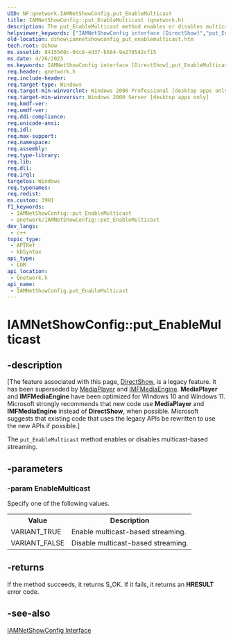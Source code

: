 ```yaml
---
UID: NF:qnetwork.IAMNetShowConfig.put_EnableMulticast
title: IAMNetShowConfig::put_EnableMulticast (qnetwork.h)
description: The put_EnableMulticast method enables or disables multicast-based streaming.
helpviewer_keywords: ["IAMNetShowConfig interface [DirectShow]","put_EnableMulticast method","IAMNetShowConfig.put_EnableMulticast","IAMNetShowConfig::put_EnableMulticast","IAMNetShowConfigput_EnableMulticast","dshow.iamnetshowconfig_put_enablemulticast","put_EnableMulticast","put_EnableMulticast method [DirectShow]","put_EnableMulticast method [DirectShow]","IAMNetShowConfig interface","qnetwork/IAMNetShowConfig::put_EnableMulticast"]
old-location: dshow\iamnetshowconfig_put_enablemulticast.htm
tech.root: dshow
ms.assetid: 8415560c-0dc8-4d37-b584-9e278542cf15
ms.date: 4/26/2023
ms.keywords: IAMNetShowConfig interface [DirectShow],put_EnableMulticast method, IAMNetShowConfig.put_EnableMulticast, IAMNetShowConfig::put_EnableMulticast, IAMNetShowConfigput_EnableMulticast, dshow.iamnetshowconfig_put_enablemulticast, put_EnableMulticast, put_EnableMulticast method [DirectShow], put_EnableMulticast method [DirectShow],IAMNetShowConfig interface, qnetwork/IAMNetShowConfig::put_EnableMulticast
req.header: qnetwork.h
req.include-header: 
req.target-type: Windows
req.target-min-winverclnt: Windows 2000 Professional [desktop apps only]
req.target-min-winversvr: Windows 2000 Server [desktop apps only]
req.kmdf-ver: 
req.umdf-ver: 
req.ddi-compliance: 
req.unicode-ansi: 
req.idl: 
req.max-support: 
req.namespace: 
req.assembly: 
req.type-library: 
req.lib: 
req.dll: 
req.irql: 
targetos: Windows
req.typenames: 
req.redist: 
ms.custom: 19H1
f1_keywords:
 - IAMNetShowConfig::put_EnableMulticast
 - qnetwork/IAMNetShowConfig::put_EnableMulticast
dev_langs:
 - c++
topic_type:
 - APIRef
 - kbSyntax
api_type:
 - COM
api_location:
 - Qnetwork.h
api_name:
 - IAMNetShowConfig.put_EnableMulticast
---
```


# IAMNetShowConfig::put_EnableMulticast


## -description

\[The feature associated with this page, [DirectShow](/windows/win32/directshow/directshow), is a legacy feature. It has been superseded by [MediaPlayer](/uwp/api/Windows.Media.Playback.MediaPlayer) and [IMFMediaEngine](/windows/win32/api/mfmediaengine/nn-mfmediaengine-imfmediaengine). **MediaPlayer** and **IMFMediaEngine** have been optimized for Windows 10 and Windows 11. Microsoft strongly recommends that new code use **MediaPlayer** and **IMFMediaEngine** instead of **DirectShow**, when possible. Microsoft suggests that existing code that uses the legacy APIs be rewritten to use the new APIs if possible.\]

The <code>put_EnableMulticast</code> method enables or disables multicast-based streaming.

## -parameters

### -param EnableMulticast

Specify one of the following values.

<table>
<tr>
<th>Value
                </th>
<th>Description
                </th>
</tr>
<tr>
<td>VARIANT_TRUE</td>
<td>Enable multicast-based streaming.</td>
</tr>
<tr>
<td>VARIANT_FALSE</td>
<td>Disable multicast-based streaming.</td>
</tr>
</table>

## -returns

If the method succeeds, it returns S_OK. If it fails, it returns an <b>HRESULT</b> error code.

## -see-also

<a href="/windows/desktop/api/qnetwork/nn-qnetwork-iamnetshowconfig">IAMNetShowConfig Interface</a>